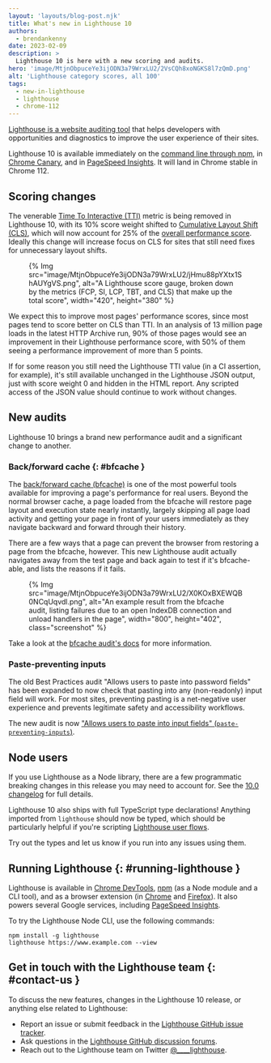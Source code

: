 ```yaml
---
layout: 'layouts/blog-post.njk'
title: What's new in Lighthouse 10
authors:
  - brendankenny
date: 2023-02-09
description: >
  Lighthouse 10 is here with a new scoring and audits.
hero: 'image/MtjnObpuceYe3ijODN3a79WrxLU2/2VsCQh8xoNGKS8l7zQmD.png'
alt: 'Lighthouse category scores, all 100'
tags:
  - new-in-lighthouse
  - lighthouse
  - chrome-112
---
```


[Lighthouse is a website auditing tool](/docs/lighthouse/overview/) that helps developers with opportunities and diagnostics to improve the user experience of their sites.

Lighthouse 10 is available immediately on the [command line through npm](https://www.npmjs.com/package/lighthouse), in [Chrome Canary](https://www.google.com/chrome/canary/), and in [PageSpeed Insights](https://pagespeed.web.dev/). It will land in Chrome stable in Chrome 112.

## Scoring changes

The venerable [Time To Interactive (TTI)](https://web.dev/tti/) metric is being removed in Lighthouse 10, with its 10% score weight shifted to [Cumulative Layout Shift (CLS)](https://web.dev/cls/), which will now account for 25% of the [overall performance score](/docs/lighthouse/performance/performance-scoring/#lighthouse-10). Ideally this change will increase focus on CLS for sites that still need fixes for unnecessary layout shifts.

<figure>
  {% Img src="image/MtjnObpuceYe3ijODN3a79WrxLU2/jHmu88pYXtx1ShAUYgVS.png", alt="A Lighthouse score gauge, broken down by the metrics (FCP, SI, LCP, TBT, and CLS) that make up the total score", width="420", height="380" %}
</figure>

We expect this to improve most pages' performance scores, since most pages tend to score better on CLS than TTI. In an analysis of 13 million page loads in the latest HTTP Archive run, 90% of those pages would see an improvement in their Lighthouse performance score, with 50% of them seeing a performance improvement of more than 5 points.

If for some reason you still need the Lighthouse TTI value (in a CI assertion, for example), it's still available unchanged in the Lighthouse JSON output, just with score weight 0 and hidden in the HTML report. Any scripted access of the JSON value should continue to work without changes.

## New audits

Lighthouse 10 brings a brand new performance audit and a significant change to another.

### Back/forward cache {: #bfcache }

The [back/forward cache (bfcache)](https://web.dev/bfcache/) is one of the most powerful tools available for improving a page's performance for real users. Beyond the normal browser cache, a page loaded from the bfcache will restore page layout and execution state nearly instantly, largely skipping all page load activity and getting your page in front of your users immediately as they navigate backward and forward through their history.

There are a few ways that a page can prevent the browser from restoring a page from the bfcache, however. This new Lighthouse audit actually navigates away from the test page and back again to test if it's bfcache-able, and lists the reasons if it fails.

<figure>
  {% Img src="image/MtjnObpuceYe3ijODN3a79WrxLU2/X0KOxBXEWQB0NCqUqvdl.png", alt="An example result from the bfcache audit, listing failures due to an open IndexDB connection and unload handlers in the page", width="800", height="402", class="screenshot" %}
</figure>

Take a look at the [bfcache audit's docs](/docs/lighthouse/performance/bf-cache/) for more information.

### Paste-preventing inputs

The old Best Practices audit "Allows users to paste into password fields" has been expanded to now check that pasting into any (non-readonly) input field will work. For most sites, preventing pasting is a net-negative user experience and prevents legitimate safety and accessibility workflows.

The new audit is now ["Allows users to paste into input fields" (`paste-preventing-inputs`)](/docs/lighthouse/best-practices/paste-preventing-inputs/).

## Node users

If you use Lighthouse as a Node library, there are a few programmatic breaking changes in this release you may need to account for. See the [10.0 changelog](https://github.com/GoogleChrome/lighthouse/releases/tag/v10.0.0) for full details.

Lighthouse 10 also ships with full TypeScript type declarations! Anything imported from `lighthouse` should now be typed, which should be particularly helpful if you're scripting [Lighthouse user flows](https://web.dev/lighthouse-user-flows/).

Try out the types and let us know if you run into any issues using them.

## Running Lighthouse {: #running-lighthouse }

Lighthouse is available in [Chrome DevTools](/docs/devtools/overview/), [npm](https://www.npmjs.com/package/lighthouse) (as a Node module and a CLI tool), and as a browser extension (in [Chrome](https://chrome.google.com/webstore/detail/lighthouse/blipmdconlkpinefehnmjammfjpmpbjk) and [Firefox](https://addons.mozilla.org/en-US/firefox/addon/google-lighthouse/)). It also powers several Google services, including [PageSpeed Insights](https://pagespeed.web.dev/).

To try the Lighthouse Node CLI, use the following commands:

```text
npm install -g lighthouse
lighthouse https://www.example.com --view
```

## Get in touch with the Lighthouse team {: #contact-us }

To discuss the new features, changes in the Lighthouse 10 release, or anything else related to Lighthouse:

- Report an issue or submit feedback in the [Lighthouse GitHub issue tracker](https://github.com/GoogleChrome/lighthouse/issues).
- Ask questions in the [Lighthouse GitHub discussion forums](https://github.com/GoogleChrome/lighthouse/discussions).
- Reach out to the Lighthouse team on Twitter <a href="https://twitter.com/intent/tweet?text=@____lighthouse" target="_blank">@____lighthouse</a>.

